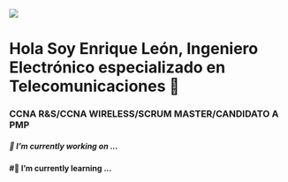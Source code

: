 ![](https://www.rittal.com/de_de/rimatrixs/img/pi_selektor2.png)

# Hola Soy Enrique León, Ingeniero Electrónico especializado en Telecomunicaciones 👋
###  CCNA R&S/CCNA WIRELESS/SCRUM MASTER/CANDIDATO A PMP



##### 🔭 I’m currently working on ...
#### #🌱 I’m currently learning ...


<!--
**Nrikeleon/Nrikeleon** is a ✨ _special_ ✨ repository because its `README.md` (this file) appears on your GitHub profile.

Here are some ideas to get you started:

- 🔭 I’m currently working on ...
- 🌱 I’m currently learning ...
- 👯 I’m looking to collaborate on ...
- 🤔 I’m looking for help with ...
- 💬 Ask me about ...
- 📫 How to reach me: ...
- 😄 Pronouns: ...
- ⚡ Fun fact: ...
-->
